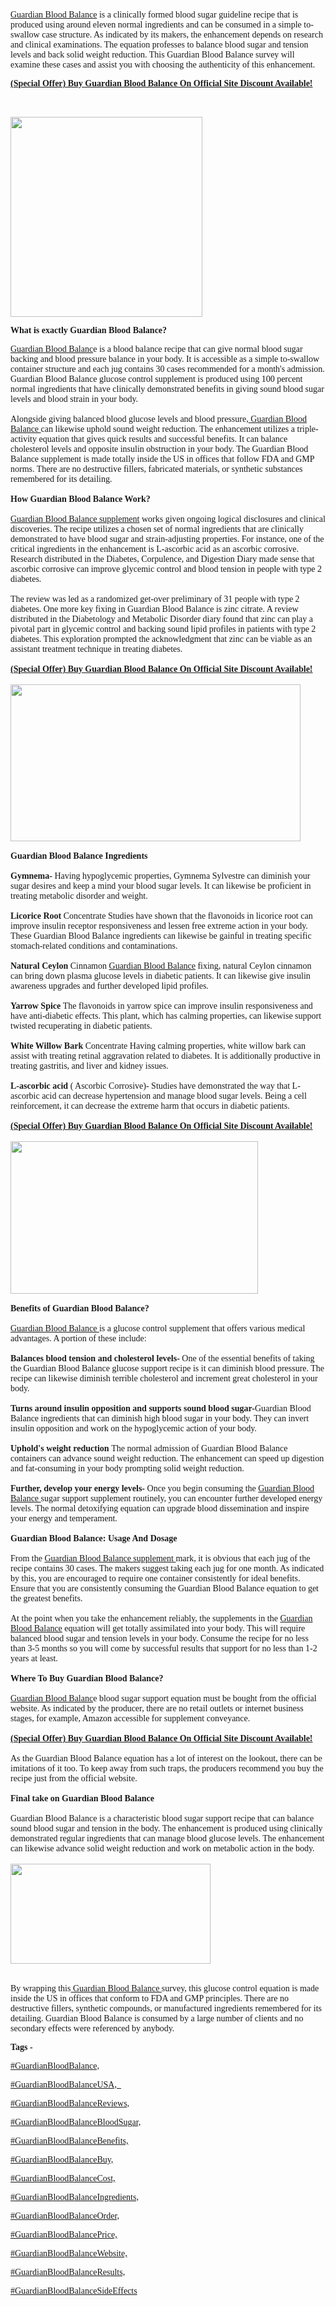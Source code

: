 <p><span style="font-family: Georgia;"><a href="https://www.safnl.com/gw8k" target="_blank" rel="nofollow" data-saferedirecturl="https://www.google.com/url?hl=en-GB&amp;q=https://www.safnl.com/gw8k&amp;source=gmail&amp;ust=1731572804955000&amp;usg=AOvVaw0duwsyNHv5sp1GfnfA39AL">Guardian Blood Balance</a>&nbsp;is a clinically formed blood sugar guideline recipe that is produced using around eleven normal ingredients and can be consumed in a simple to-swallow case structure. As indicated by its makers, the enhancement depends on research and clinical examinations. The equation professes to balance blood sugar and tension levels and back solid weight reduction. This Guardian Blood Balance survey will examine these cases and assist you with choosing the authenticity of this enhancement.</span></p>
<p><a href="https://www.safnl.com/gw8k" target="_blank" rel="nofollow" data-saferedirecturl="https://www.google.com/url?hl=en-GB&amp;q=https://www.safnl.com/gw8k&amp;source=gmail&amp;ust=1731572804955000&amp;usg=AOvVaw0duwsyNHv5sp1GfnfA39AL"><strong><span style="font-family: Georgia;">(Special Offer) Buy Guardian Blood Balance On Official Site Discount Available!</span></strong></a></p>
<p>&nbsp;</p>
<div><a href="https://www.safnl.com/gw8k" target="_blank" rel="nofollow" data-saferedirecturl="https://www.google.com/url?hl=en-GB&amp;q=https://www.safnl.com/gw8k&amp;source=gmail&amp;ust=1731572804955000&amp;usg=AOvVaw0duwsyNHv5sp1GfnfA39AL"><span style="font-family: Georgia;"><img src="https://ci6.googleusercontent.com/proxy/6rQ4jY3R6gwT4Ni7VS2Qh1O11uVbu81XxiS6mAFsafLeryhj1sIquieWoDBIbs1JZHhbGPEV_qVYwxGCmlppR2M4AqIUc2vkn0Rhevk7-iLRSrA-8Y6tmGmlO0MHfGZBtKHm3FqkWXaKLysI3gXYivGyG5o4ZJ25ajo8AmUIHJF1RcehFdLHZsL4lmQ49ffF6OnLcCorCelY1ySI9ZUtEqTQ_qsdOKj5gvu1LRhbOkyMzUdM5T2G4at5kO5SX-rjSrh0DB6Z3xQyxq3kScd6xhPZlTiiJMIGEmSRB3J_EL_38oJ0SFQeCnhAeQrl2UqFD95sXiL__JhHGIpdnIedM8nfVg-CBD7MBeVMN-UyK5dz6DI040HPcMOASTRqc2SlyioCxCD6NhwlEhbto5ZtPw=s0-d-e1-ft#https://blogger.googleusercontent.com/img/b/R29vZ2xl/AVvXsEgVoQ9aOojye3gzEctc2_AldtcvOKM-1IMwHaEpd26WqPlzN6IY4zLErSlGZ0KDMxHXCDtn02UXe12GA3zqVhPMpAPtDonYc2AFUTyuhhcUYJetef8OwjGf0GQrrx69PKNsGLeQlpXMzjzQIWMvkcg4VlqUoC_kI0Fn8R2AxAGWTnZshs3QGhpVQ-0WEMM/s320/Guardian%20Blood%20Balance.png" alt="" width="307" height="320" border="0" data-iml="15721" /></span></a></div>
<p><strong><span style="font-family: Georgia;">What is exactly Guardian Blood Balance?&nbsp;</span></strong></p>
<div>
<div><span style="font-family: Georgia;"><a href="https://www.safnl.com/gw8k" target="_blank" rel="nofollow" data-saferedirecturl="https://www.google.com/url?hl=en-GB&amp;q=https://www.safnl.com/gw8k&amp;source=gmail&amp;ust=1731572804955000&amp;usg=AOvVaw0duwsyNHv5sp1GfnfA39AL">Guardian Blood Balanc</a>e is a blood balance recipe that can give normal blood sugar backing and blood pressure balance in your body. It is accessible as a simple to-swallow container structure and each jug contains 30 cases recommended for a month's admission. Guardian Blood Balance glucose control supplement is produced using 100 percent normal ingredients that have clinically demonstrated benefits in giving sound blood sugar levels and blood strain in your body.</span></div>
<div><span style="font-family: Georgia;">&nbsp;</span></div>
<div><span style="font-family: Georgia;">Alongside giving balanced blood glucose levels and blood pressure,<a href="https://www.safnl.com/gw8k" target="_blank" rel="nofollow" data-saferedirecturl="https://www.google.com/url?hl=en-GB&amp;q=https://www.safnl.com/gw8k&amp;source=gmail&amp;ust=1731572804955000&amp;usg=AOvVaw0duwsyNHv5sp1GfnfA39AL">&nbsp;Guardian Blood Balance&nbsp;</a>can likewise uphold sound weight reduction. The enhancement utilizes a triple-activity equation that gives quick results and successful benefits. It can balance cholesterol levels and opposite insulin obstruction in your body. The Guardian Blood Balance supplement is made totally inside the US in offices that follow FDA and GMP norms. There are no destructive fillers, fabricated materials, or synthetic substances remembered for its detailing.</span></div>
</div>
<div><span style="font-family: Georgia;">&nbsp;</span></div>
<div><strong><span style="font-family: Georgia;">How Guardian Blood Balance Work?</span></strong></div>
<div><span style="font-family: Georgia;">&nbsp;</span></div>
<div>
<div><span style="font-family: Georgia;"><a href="https://www.safnl.com/gw8k" target="_blank" rel="nofollow" data-saferedirecturl="https://www.google.com/url?hl=en-GB&amp;q=https://www.safnl.com/gw8k&amp;source=gmail&amp;ust=1731572804955000&amp;usg=AOvVaw0duwsyNHv5sp1GfnfA39AL">Guardian Blood Balance supplement</a>&nbsp;works given ongoing logical disclosures and clinical discoveries. The recipe utilizes a chosen set of normal ingredients that are clinically demonstrated to have blood sugar and strain-adjusting properties. For instance, one of the critical ingredients in the enhancement is L-ascorbic acid as an ascorbic corrosive. Research distributed in the Diabetes, Corpulence, and Digestion Diary made sense that ascorbic corrosive can improve glycemic control and blood tension in people with type 2 diabetes.</span></div>
<div><span style="font-family: Georgia;">&nbsp;</span></div>
<div><span style="font-family: Georgia;">The review was led as a randomized get-over preliminary of 31 people with type 2 diabetes. One more key fixing in Guardian Blood Balance is zinc citrate. A review distributed in the Diabetology and Metabolic Disorder diary found that zinc can play a pivotal part in glycemic control and backing sound lipid profiles in patients with type 2 diabetes. This exploration prompted the acknowledgment that zinc can be viable as an assistant treatment technique in treating diabetes.</span></div>
</div>
<div><span style="font-family: Georgia;">&nbsp;</span></div>
<div><a href="https://www.safnl.com/gw8k" target="_blank" rel="nofollow" data-saferedirecturl="https://www.google.com/url?hl=en-GB&amp;q=https://www.safnl.com/gw8k&amp;source=gmail&amp;ust=1731572804955000&amp;usg=AOvVaw0duwsyNHv5sp1GfnfA39AL"><strong><span style="font-family: Georgia;">(Special Offer) Buy Guardian Blood Balance On Official Site Discount Available!</span></strong></a></div>
<div><span style="font-family: Georgia;">&nbsp;</span></div>
<div><a href="https://www.safnl.com/gw8k" target="_blank" rel="nofollow" data-saferedirecturl="https://www.google.com/url?hl=en-GB&amp;q=https://www.safnl.com/gw8k&amp;source=gmail&amp;ust=1731572804955000&amp;usg=AOvVaw0duwsyNHv5sp1GfnfA39AL"><span style="font-family: Georgia;"><img src="https://ci4.googleusercontent.com/proxy/fXbiu3nln1NgQedVWY6k-9-GNpXDhrym6Ex9EzUSwbAP8cQxRfFjYHteHkRiJ1qvWzAJRP-zNffTDfoXqFxBXOIltE2DyDcApkZtzAD7BITFszqTL5XfrAXOLyt-6p_rX_oC4HjJV7n0Lc57cqhy5y-8aaHO-baNwpGh-0HcXNj8H7mzRpk0AIduS3VzvC_MW84kKWfMwz9cWSp2_x6T_Isi5VG19PoFzS6jsrwzLIb4PcO-VagwupwJaKOSiNFDEYz323ZBkrQYRmGiq-Rw3jWLEZR6dfCsvCq8ob0L1c2Dvl2lPdIxQ8o_kxwPHAb5jejaPhy_nVlm819HA35KKtW0Rjy9WMqjifLmgQruTdnyzXTosI_K4D8bCDBRz2SX_75PTBhuOTCwwSFn0oIIgW5GVicEUco3OGk=s0-d-e1-ft#https://blogger.googleusercontent.com/img/b/R29vZ2xl/AVvXsEhBRc-wMMtPisrFBFt6dqOdJn2AQIDQgANWH0VM8iwPQXceGK41JhKzlgN2XcIX-GMjUmV5Pm4rVfJBtGiH9VveYcDqqdYRK8N2EgNocfsEDX4V_H6XJBvN_aDW1ox6AdY227j42vHK50qzswmMiMXOQJWNAlIf_TeUfTHWVCZPzDwMLf08lYOe-d5IYE8/w464-h251/Guardian%20Blood%20Balance%20as.png" alt="" width="464" height="251" border="0" data-iml="11516" /></span></a></div>
<div><span style="font-family: Georgia;">&nbsp;</span></div>
<div><strong><span style="font-family: Georgia;">Guardian Blood Balance Ingredients&nbsp;</span></strong></div>
<div><span style="font-family: Georgia;">&nbsp;</span></div>
<div>
<div><span style="font-family: Georgia;"><strong>Gymnema-&nbsp;</strong>Having&nbsp;hypoglycemic properties, Gymnema Sylvestre can diminish your sugar desires and keep a mind your blood sugar levels. It can likewise be proficient in treating metabolic disorder and weight.</span></div>
<div><span style="font-family: Georgia;">&nbsp;</span></div>
<div><span style="font-family: Georgia;"><strong>Licorice Root&nbsp;</strong>Concentrate Studies have shown that the flavonoids in licorice root can improve insulin receptor responsiveness and lessen free extreme action in your body. These Guardian Blood Balance ingredients can likewise be gainful in treating specific stomach-related conditions and contaminations.</span></div>
<div><span style="font-family: Georgia;">&nbsp;</span></div>
<div><span style="font-family: Georgia;"><strong>Natural Ceylon</strong>&nbsp;Cinnamon&nbsp;<a href="https://www.safnl.com/gw8k" target="_blank" rel="nofollow" data-saferedirecturl="https://www.google.com/url?hl=en-GB&amp;q=https://www.safnl.com/gw8k&amp;source=gmail&amp;ust=1731572804955000&amp;usg=AOvVaw0duwsyNHv5sp1GfnfA39AL">Guardian Blood Balance</a>&nbsp;fixing, natural Ceylon cinnamon can bring down plasma glucose levels in diabetic patients. It can likewise give insulin awareness upgrades and further developed lipid profiles.</span></div>
<div><span style="font-family: Georgia;">&nbsp;</span></div>
<div><span style="font-family: Georgia;"><strong>Yarrow Spice</strong>&nbsp;The flavonoids in yarrow spice can improve insulin responsiveness and have anti-diabetic effects. This plant, which has calming properties, can likewise support twisted recuperating in diabetic patients.</span></div>
<div><span style="font-family: Georgia;">&nbsp;</span></div>
<div><span style="font-family: Georgia;"><strong>White Willow Bark</strong>&nbsp;Concentrate Having calming properties, white willow bark can assist with treating retinal aggravation related to diabetes. It is additionally productive in treating gastritis, and liver and kidney issues.</span></div>
<div><span style="font-family: Georgia;">&nbsp;</span></div>
<div><span style="font-family: Georgia;"><strong>L-ascorbic acid&nbsp;</strong>( Ascorbic Corrosive)- Studies have demonstrated the way that L-ascorbic acid can decrease hypertension and manage blood sugar levels. Being a cell reinforcement, it can decrease the extreme harm that occurs in diabetic patients.</span></div>
</div>
<div><span style="font-family: Georgia;">&nbsp;</span></div>
<div><a href="https://www.safnl.com/gw8k" target="_blank" rel="nofollow" data-saferedirecturl="https://www.google.com/url?hl=en-GB&amp;q=https://www.safnl.com/gw8k&amp;source=gmail&amp;ust=1731572804955000&amp;usg=AOvVaw0duwsyNHv5sp1GfnfA39AL"><strong><span style="font-family: Georgia;">(Special Offer) Buy Guardian Blood Balance On Official Site Discount Available!</span></strong></a></div>
<div><span style="font-family: Georgia;">&nbsp;</span></div>
<div><a href="https://www.safnl.com/gw8k" target="_blank" rel="nofollow" data-saferedirecturl="https://www.google.com/url?hl=en-GB&amp;q=https://www.safnl.com/gw8k&amp;source=gmail&amp;ust=1731572804955000&amp;usg=AOvVaw0duwsyNHv5sp1GfnfA39AL"><span style="font-family: Georgia;"><img src="https://ci5.googleusercontent.com/proxy/b45GMA6uKOMd_finr3nS6wgmJAOrzhCd-iHYc3V7RbQRckloORxblnSB_PdU5gYacEfI_GYVG8frEce3Igq8p6uNXyyDiukZ5HlzSOdcyfJPPCdR-aaJjsnO2rA1JuMGuaDDpSRZefzURdDGnKYtwlfAmZU3ikwrPTIgvY-WC6pLdynAghlJErJhK6jDRzvQY0a9KmCG6_-RYoZk8X6eeuTMs8PNFihuaN_XmMUU-ESDXpqBSs518P6iuEXk8mj8-ie5FHixhWR8oKxmJcswd2fTMvWt7gG4M77yEzFUP3jjnR6Q3gjnwzUdo6kdS8gB6R8Qpk7xOqiYvoudxCQlLVOe-1qzh0HQUbY0qX0bn-tp3VFtVhD1Q4KKt9fw8vNMuBvJfj3mcAV3D0dCVcgj59BtPE71hv3uR5YvMNQi0IHVKozlP3Eo=s0-d-e1-ft#https://blogger.googleusercontent.com/img/b/R29vZ2xl/AVvXsEiNN9qACviRCt8MLzgVSultap2x-Hu-vBbA1UimkUKXEDLZC7eEIY3iifv1COhWzwwhSBvU2DFmlKZjdRAbJjpg8C35fmBBCIoeXpNWTu9tTHYQl0aB5Io8dSBsV2PAjA3NBkAzxZUMODh1zUvw0Osmujhyphenhyphen-9Q_XjUPfIeQiPRSSopPs3LlfJvGjXhN46E/w396-h244/Guardian%20Blood%20Balance%20Offer.png" alt="" width="396" height="244" border="0" data-iml="11676" /></span></a></div>
<div><span style="font-family: Georgia;">&nbsp;</span></div>
<div><strong><span style="font-family: Georgia;">Benefits of Guardian Blood Balance?</span></strong></div>
<div><strong><span style="font-family: Georgia;">&nbsp;</span></strong></div>
<div>
<div><span style="font-family: Georgia;"><a href="https://www.safnl.com/gw8k" target="_blank" rel="nofollow" data-saferedirecturl="https://www.google.com/url?hl=en-GB&amp;q=https://www.safnl.com/gw8k&amp;source=gmail&amp;ust=1731572804955000&amp;usg=AOvVaw0duwsyNHv5sp1GfnfA39AL">Guardian Blood Balance&nbsp;</a>is a glucose control supplement that offers various medical advantages. A portion of these include:</span></div>
<div><span style="font-family: Georgia;">&nbsp;</span></div>
<div><span style="font-family: Georgia;"><strong>Balances blood tension and cholesterol levels-&nbsp;</strong>One of the essential benefits of taking the Guardian Blood Balance glucose support recipe is it can diminish blood pressure. The recipe can likewise diminish terrible cholesterol and increment great cholesterol in your body.</span></div>
<div><strong><span style="font-family: Georgia;">&nbsp;</span></strong></div>
<div><span style="font-family: Georgia;"><strong>Turns around insulin opposition and supports sound blood sugar-</strong>Guardian Blood Balance ingredients that can diminish high blood sugar in your body. They can invert insulin opposition and work on the hypoglycemic action of your body.</span></div>
<div><span style="font-family: Georgia;">&nbsp;</span></div>
<div><span style="font-family: Georgia;"><strong>Uphold's weight reduction</strong>&nbsp;The normal admission of Guardian Blood Balance containers can advance sound weight reduction. The enhancement can speed up digestion and fat-consuming in your body prompting solid weight reduction.</span></div>
<div><span style="font-family: Georgia;">&nbsp;</span></div>
<div><span style="font-family: Georgia;"><strong>Further, develop your energy&nbsp;</strong><strong>levels-&nbsp;</strong>Once&nbsp;you begin consuming the&nbsp;<a href="https://www.safnl.com/gw8k" target="_blank" rel="nofollow" data-saferedirecturl="https://www.google.com/url?hl=en-GB&amp;q=https://www.safnl.com/gw8k&amp;source=gmail&amp;ust=1731572804955000&amp;usg=AOvVaw0duwsyNHv5sp1GfnfA39AL">Guardian Blood Balance&nbsp;</a>sugar support supplement routinely, you can encounter further developed energy levels. The normal detoxifying equation can upgrade blood dissemination and inspire your energy and temperament.</span></div>
</div>
<div><span style="font-family: Georgia;">&nbsp;</span></div>
<div><strong><span style="font-family: Georgia;">Guardian Blood Balance: Usage And Dosage</span></strong></div>
<div><span style="font-family: Georgia;">&nbsp;</span></div>
<div>
<div><span style="font-family: Georgia;">From the&nbsp;<a href="https://www.safnl.com/gw8k" target="_blank" rel="nofollow" data-saferedirecturl="https://www.google.com/url?hl=en-GB&amp;q=https://www.safnl.com/gw8k&amp;source=gmail&amp;ust=1731572804955000&amp;usg=AOvVaw0duwsyNHv5sp1GfnfA39AL">Guardian Blood Balance supplement&nbsp;</a>mark, it is obvious that each jug of the recipe contains 30 cases. The makers suggest taking each jug for one month. As indicated by this, you are encouraged to require one container consistently for ideal benefits. Ensure that you are consistently consuming the Guardian Blood Balance equation to get the greatest benefits.</span></div>
<div><span style="font-family: Georgia;">&nbsp;</span></div>
<div><span style="font-family: Georgia;">At the point when you take the enhancement reliably, the supplements in the&nbsp;<a href="https://www.safnl.com/gw8k" target="_blank" rel="nofollow" data-saferedirecturl="https://www.google.com/url?hl=en-GB&amp;q=https://www.safnl.com/gw8k&amp;source=gmail&amp;ust=1731572804955000&amp;usg=AOvVaw0duwsyNHv5sp1GfnfA39AL">Guardian Blood Balance</a>&nbsp;equation will get totally assimilated into your body. This will require balanced blood sugar and tension levels in your body. Consume the recipe for no less than 3-5 months so you will come by successful results that support for no less than 1-2 years at least.</span></div>
</div>
<div><strong><span style="font-family: Georgia;">&nbsp;</span></strong></div>
<div><strong><span style="font-family: Georgia;">Where To Buy Guardian Blood Balance?&nbsp;</span></strong></div>
<div><strong><span style="font-family: Georgia;">&nbsp;</span></strong></div>
<div>
<div><span style="font-family: Georgia;"><a href="https://www.safnl.com/gw8k" target="_blank" rel="nofollow" data-saferedirecturl="https://www.google.com/url?hl=en-GB&amp;q=https://www.safnl.com/gw8k&amp;source=gmail&amp;ust=1731572804955000&amp;usg=AOvVaw0duwsyNHv5sp1GfnfA39AL">Guardian Blood Balanc</a>e blood sugar support equation must be bought from the official website. As indicated by the producer, there are no retail outlets or internet business stages, for example, Amazon accessible for supplement conveyance.</span></div>
<div><span style="font-family: Georgia;">&nbsp;</span></div>
<div><a href="https://www.safnl.com/gw8k" target="_blank" rel="nofollow" data-saferedirecturl="https://www.google.com/url?hl=en-GB&amp;q=https://www.safnl.com/gw8k&amp;source=gmail&amp;ust=1731572804955000&amp;usg=AOvVaw0duwsyNHv5sp1GfnfA39AL"><strong><span style="font-family: Georgia;">(Special Offer) Buy Guardian Blood Balance On Official Site Discount Available!</span></strong></a></div>
<div><span style="font-family: Georgia;">&nbsp;</span></div>
<div><span style="font-family: Georgia;">As the Guardian Blood Balance equation has a lot of interest on the lookout, there can be imitations of it too. To keep away from such traps, the producers recommend you buy the recipe just from the official website.</span></div>
</div>
<div><span style="font-family: Georgia;">&nbsp;</span></div>
<div><strong><span style="font-family: Georgia;">Final take on Guardian Blood Balance</span></strong></div>
<div><span style="font-family: Georgia;">&nbsp;</span></div>
<div>
<div><span style="font-family: Georgia;">Guardian Blood Balance is a characteristic blood sugar support recipe that can balance sound blood sugar and tension in the body. The enhancement is produced using clinically demonstrated regular ingredients that can manage blood glucose levels. The enhancement can likewise advance solid weight reduction and work on metabolic action in the body.</span></div>
<div><span style="font-family: Georgia;">&nbsp;</span></div>
<div><a href="https://www.safnl.com/gw8k" target="_blank" rel="nofollow" data-saferedirecturl="https://www.google.com/url?hl=en-GB&amp;q=https://www.safnl.com/gw8k&amp;source=gmail&amp;ust=1731572804956000&amp;usg=AOvVaw0EwdopICjDtPEHEM0Owsiz"><span style="font-family: Georgia;"><img src="https://ci6.googleusercontent.com/proxy/aFPkwPfXE7Q-Ieuln0jDOMsRaKzVMrdhAjmAwfzsq__K43xkJWT3AkbSK7EctBeSbFd_9tk3hCCtdcW-a_075s2UypT4dqMOHT-20nELady28vFIEznbgaHKfH6m1XPn_wMJlIUtlftdhpRZXB4CO8IJ9ENp2fZ_at7IJ8ynY-aks_6xU-u4Nxoh4i2Kr8UJYR7By25CkaEVU4MLiiJ_WzTTY_97-pU_JzyhAhoDlO6ARSgVDoQc5YkyjhnKsnLIALJn71cqt7CerEvt7RLxUCNSKjfe4aLZteiwrIMSWAd-z_3-B5sCWbZMmGyHkccn6Zy0rDU09xDB7IgfgFXJRXKC5XbOkB-bUeUg261zFPpaPFbHzArIw-AAeJwZ=s0-d-e1-ft#https://blogger.googleusercontent.com/img/b/R29vZ2xl/AVvXsEiR64rD1ePwK9QFjXVb81mvEdQr3tCwiAYxrLV68mkKob7089gP7ZUrP74iwxHO3fofcOWt3ODn1UCVh-aDAGruLr6q64S1qwi4dcCv4r9amwSPWulNYgTBTnyGJf0luY8J1xJT_1bnD0WkOWyK8pWiVY7FLn9brNOIWt9CYNp8xt2MBFmdiwWwS5AJfcg/s320/rgyRyrw.jpg" alt="" width="320" height="160" border="0" data-iml="11522" /></span></a></div>
<div><span style="font-family: Georgia;">&nbsp;</span></div>
<div><span style="font-family: Georgia;">&nbsp;</span></div>
<div><span style="font-family: Georgia;">By wrapping this<a href="https://www.safnl.com/gw8k" target="_blank" rel="nofollow" data-saferedirecturl="https://www.google.com/url?hl=en-GB&amp;q=https://www.safnl.com/gw8k&amp;source=gmail&amp;ust=1731572804956000&amp;usg=AOvVaw0EwdopICjDtPEHEM0Owsiz">&nbsp;Guardian Blood Balance&nbsp;</a>survey, this glucose control equation is made inside the US in offices that conform to FDA and GMP principles. There are no destructive fillers, synthetic compounds, or manufactured ingredients remembered for its detailing. Guardian Blood Balance is consumed by a large number of clients and no secondary effects were referenced by anybody.</span></div>
</div>
<p><strong><span style="font-family: Georgia;">Tags -&nbsp;</span></strong></p>
<p><a href="https://www.safnl.com/gw8k" target="_blank" rel="nofollow" data-saferedirecturl="https://www.google.com/url?hl=en-GB&amp;q=https://www.safnl.com/gw8k&amp;source=gmail&amp;ust=1731572804956000&amp;usg=AOvVaw0EwdopICjDtPEHEM0Owsiz"><span style="font-family: Georgia;">#GuardianBloodBalance,</span></a></p>
<p><a href="https://www.safnl.com/gw8k" target="_blank" rel="nofollow" data-saferedirecturl="https://www.google.com/url?hl=en-GB&amp;q=https://www.safnl.com/gw8k&amp;source=gmail&amp;ust=1731572804956000&amp;usg=AOvVaw0EwdopICjDtPEHEM0Owsiz"><span style="font-family: Georgia;">#GuardianBloodBalanceUSA,&nbsp;&nbsp;</span></a></p>
<p><a href="https://www.safnl.com/gw8k" target="_blank" rel="nofollow" data-saferedirecturl="https://www.google.com/url?hl=en-GB&amp;q=https://www.safnl.com/gw8k&amp;source=gmail&amp;ust=1731572804956000&amp;usg=AOvVaw0EwdopICjDtPEHEM0Owsiz"><span style="font-family: Georgia;">#GuardianBloodBalanceReviews,</span></a></p>
<p><a href="https://www.safnl.com/gw8k" target="_blank" rel="nofollow" data-saferedirecturl="https://www.google.com/url?hl=en-GB&amp;q=https://www.safnl.com/gw8k&amp;source=gmail&amp;ust=1731572804956000&amp;usg=AOvVaw0EwdopICjDtPEHEM0Owsiz"><span style="font-family: Georgia;">#GuardianBloodBalanceBloodSugar,</span></a></p>
<p><a href="https://www.safnl.com/gw8k" target="_blank" rel="nofollow" data-saferedirecturl="https://www.google.com/url?hl=en-GB&amp;q=https://www.safnl.com/gw8k&amp;source=gmail&amp;ust=1731572804956000&amp;usg=AOvVaw0EwdopICjDtPEHEM0Owsiz"><span style="font-family: Georgia;">#GuardianBloodBalanceBenefits,</span></a></p>
<p><a href="https://www.safnl.com/gw8k" target="_blank" rel="nofollow" data-saferedirecturl="https://www.google.com/url?hl=en-GB&amp;q=https://www.safnl.com/gw8k&amp;source=gmail&amp;ust=1731572804956000&amp;usg=AOvVaw0EwdopICjDtPEHEM0Owsiz"><span style="font-family: Georgia;">#GuardianBloodBalanceBuy,</span></a></p>
<p><a href="https://www.safnl.com/gw8k" target="_blank" rel="nofollow" data-saferedirecturl="https://www.google.com/url?hl=en-GB&amp;q=https://www.safnl.com/gw8k&amp;source=gmail&amp;ust=1731572804956000&amp;usg=AOvVaw0EwdopICjDtPEHEM0Owsiz"><span style="font-family: Georgia;">#GuardianBloodBalanceCost,</span></a></p>
<p><a href="https://www.safnl.com/gw8k" target="_blank" rel="nofollow" data-saferedirecturl="https://www.google.com/url?hl=en-GB&amp;q=https://www.safnl.com/gw8k&amp;source=gmail&amp;ust=1731572804956000&amp;usg=AOvVaw0EwdopICjDtPEHEM0Owsiz"><span style="font-family: Georgia;">#GuardianBloodBalanceIngredients,</span></a></p>
<p><a href="https://www.safnl.com/gw8k" target="_blank" rel="nofollow" data-saferedirecturl="https://www.google.com/url?hl=en-GB&amp;q=https://www.safnl.com/gw8k&amp;source=gmail&amp;ust=1731572804956000&amp;usg=AOvVaw0EwdopICjDtPEHEM0Owsiz"><span style="font-family: Georgia;">#GuardianBloodBalanceOrder,</span></a></p>
<p><a href="https://www.safnl.com/gw8k" target="_blank" rel="nofollow" data-saferedirecturl="https://www.google.com/url?hl=en-GB&amp;q=https://www.safnl.com/gw8k&amp;source=gmail&amp;ust=1731572804956000&amp;usg=AOvVaw0EwdopICjDtPEHEM0Owsiz"><span style="font-family: Georgia;">#GuardianBloodBalancePrice,</span></a></p>
<p><a href="https://www.safnl.com/gw8k" target="_blank" rel="nofollow" data-saferedirecturl="https://www.google.com/url?hl=en-GB&amp;q=https://www.safnl.com/gw8k&amp;source=gmail&amp;ust=1731572804956000&amp;usg=AOvVaw0EwdopICjDtPEHEM0Owsiz"><span style="font-family: Georgia;">#GuardianBloodBalanceWebsite,</span></a></p>
<p><a href="https://www.safnl.com/gw8k" target="_blank" rel="nofollow" data-saferedirecturl="https://www.google.com/url?hl=en-GB&amp;q=https://www.safnl.com/gw8k&amp;source=gmail&amp;ust=1731572804956000&amp;usg=AOvVaw0EwdopICjDtPEHEM0Owsiz"><span style="font-family: Georgia;">#GuardianBloodBalanceResults,</span></a></p>
<p><a href="https://www.safnl.com/gw8k" target="_blank" rel="nofollow" data-saferedirecturl="https://www.google.com/url?hl=en-GB&amp;q=https://www.safnl.com/gw8k&amp;source=gmail&amp;ust=1731572804956000&amp;usg=AOvVaw0EwdopICjDtPEHEM0Owsiz"><span style="font-family: Georgia;">#GuardianBloodBalanceSideEffects</span></a></p>
